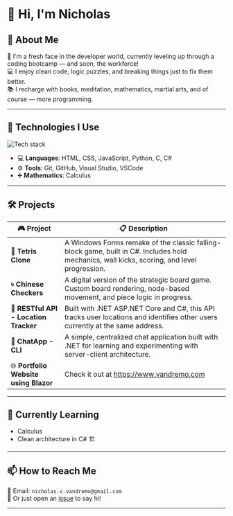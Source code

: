 # 👋 Hi, I'm Nicholas

<!--
**nicovulpus/nicovulpus** is a ✨ _special_ ✨ repository because its `README.md` (this file) appears on your GitHub profile.
-->

## 🚀 About Me

🧠 I'm a fresh face in the developer world, currently leveling up through a coding bootcamp — and soon, the workforce!  
💻 I enjoy clean code, logic puzzles, and breaking things just to fix them better.  
📚 I recharge with books, meditation, mathematics, martial arts, and of course — more programming.

---

## 🔧 Technologies I Use

<p align="left">
  <img src="https://skillicons.dev/icons?i=html,css,js,python,c,cs" alt="Tech stack" />
</p>

- 💻 **Languages**: HTML, CSS, JavaScript, Python, C, C#
- ⚙️ **Tools**: Git, GitHub, Visual Studio, VSCode
- ➕ **Mathematics**: Calculus

---

## 🛠️ Projects

| 🎮 Project | 📋 Description |
|-----------|----------------|
| 🧱 **Tetris Clone** | A Windows Forms remake of the classic falling-block game, built in C#. Includes hold mechanics, wall kicks, scoring, and level progression. |
| 🌀 **Chinese Checkers** | A digital version of the strategic board game. Custom board rendering, node-based movement, and piece logic in progress. |
| 📍 **RESTful API - Location Tracker** | Built with .NET ASP.NET Core and C#, this API tracks user locations and identifies other users currently at the same address. |
| 💬 **ChatApp - CLI** | A simple, centralized chat application built with .NET for learning and experimenting with server-client architecture. |
| 🌐 **Portfolio Website using Blazor** | Check it out at https://www.vandremo.com |

---

## 🌱 Currently Learning

- Calculus
- Clean architecture in C# 🏗️

---

## 📫 How to Reach Me

📧 Email: `nicholas.v.vandremo@gmail.com`  
💬 Or just open an [issue](https://github.com/nicovulpus/nicovulpus/issues) to say hi!  

---
